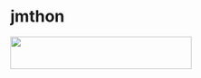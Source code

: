 # jmthon

<p align="left"><a href="https://heroku.com/deploy?template=https://github.com/habibtya/roz"> <img src="https://img.shields.io/badge/Deploy%20To%20Heroku-purple?style=for-the-badge&logo=heroku" width="320" height="58.45"/></a></p>
